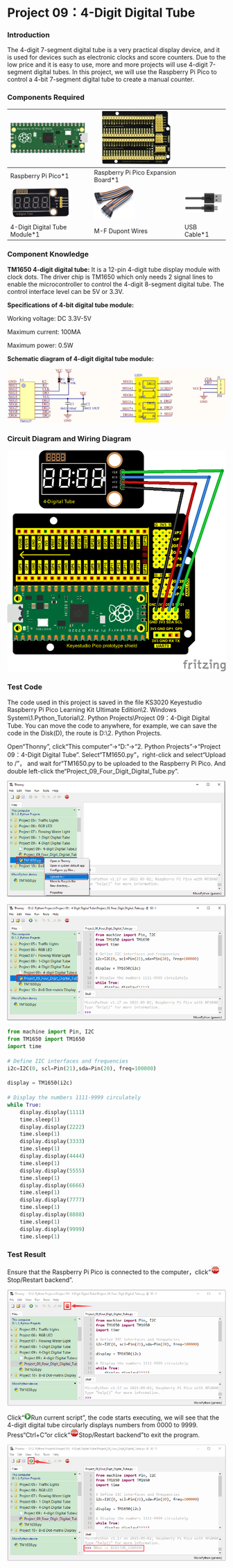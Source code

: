 # Project 09：4-Digit Digital Tube

### **Introduction**

The 4-digit 7-segment digital tube is a very practical display device, and it is used for devices such as electronic clocks and
score counters. Due to the low price and it is easy to use, more and more projects will use 4-digit 7-segment digital tubes. In this project, we will use the Raspberry Pi Pico to control a 4-bit 7-segment digital tube to create a manual counter.

### **Components Required**

| ![img](media/wps148.png)      | ![img](media/wps149.jpg)            |                          |
| ----------------------------- | ----------------------------------- | ------------------------ |
| Raspberry Pi Pico*1           | Raspberry Pi Pico Expansion Board*1 |                          |
| ![img](media/wps150.jpg)      | ![img](media/wps151.jpg)            | ![img](media/wps152.jpg) |
| 4-Digit Digital Tube Module*1 | M-F Dupont Wires                    | USB Cable*1              |

### **Component Knowledge**

**TM1650 4-digit digital tube:** It is a 12-pin 4-digit tube display module with clock dots. The driver chip is TM1650 which only needs 2 signal lines to enable the microcontroller to control the 4-digit 8-segment digital tube. The control interface level can be 5V or 3.3V.

**Specifications of 4-bit digital tube module:**

Working voltage: DC 3.3V-5V

Maximum current: 100MA

Maximum power: 0.5W

**Schematic diagram of 4-digit digital tube module:**

![](/media/5f400887c90fc00098a3e77beca656ef.png)

### **Circuit Diagram and Wiring Diagram**

![](/media/39b708e69b2fb10057b71fe2321584b2.png)

### **Test Code**

The code used in this project is saved in the file KS3020 Keyestudio Raspberry Pi Pico Learning Kit Ultimate Edition\\2. Windows System\\1.Python\_Tutorial\\2. Python Projects\\Project 09：4-Digit Digital Tube. You can move the code to anywhere, for example, we can save the code in the Disk(D), the route is D:\\2. Python Projects.

Open“Thonny”, click“This computer”→“D:”→“2. Python Projects”→“Project 09：4-Digit Digital Tube”. Select“TM1650.py”，right-click and select“Upload to /”， and wait for“TM1650.py to be uploaded to the Raspberry Pi Pico. And double left-click the“Project\_09\_Four\_Digit\_Digital\_Tube.py”.

![](/media/b4026879bc9491754fa118c103e86c5f.png)

![](/media/0c3fcafccf88e7e48fbaf712a94b367a.png)

```python
from machine import Pin, I2C
from TM1650 import TM1650
import time

# Define IIC interfaces and frequencies
i2c=I2C(0, scl=Pin(21),sda=Pin(20), freq=100000)

display = TM1650(i2c)

# Display the numbers 1111-9999 circulately
while True:
    display.display(1111)
    time.sleep(1)
    display.display(2222)
    time.sleep(1)
    display.display(3333)
    time.sleep(1)
    display.display(4444)
    time.sleep(1)
    display.display(5555)
    time.sleep(1)
    display.display(6666)
    time.sleep(1)
    display.display(7777)
    time.sleep(1)
    display.display(8888)
    time.sleep(1)
    display.display(9999)
    time.sleep(1)
```

### **Test Result**

Ensure that the Raspberry Pi Pico is connected to the computer，click“![](/media/27451c8a9c13e29d02bc0f5831cfaf1f.png)Stop/Restart backend”.

![](/media/682029610c29b14122b37787bbd2ae53.png)

Click“![](/media/da852227207616ccd9aff28f19e02690.png)Run current script”, the code starts executing, we will see that the 4-digit digital tube circularly displays numbers from 0000 to 9999. Press“Ctrl+C”or click“![](/media/27451c8a9c13e29d02bc0f5831cfaf1f.png)Stop/Restart backend”to exit the program.

![](/media/3ef28f4dda60e7c14e1ffd8aa5d823aa.png)
